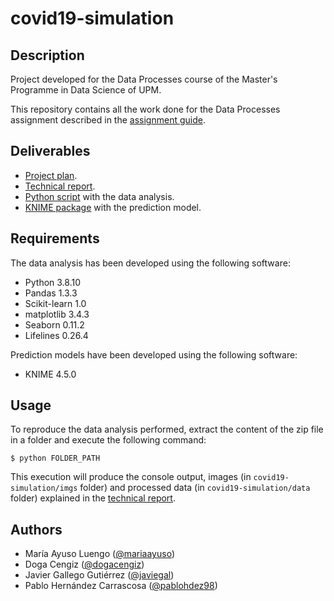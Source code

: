 # covid19-simulation

## Description

Project developed for the Data Processes course of the Master's Programme in Data Science of UPM.

This repository contains all the work done for the Data Processes assignment described in the [assignment guide](./docs/assignment_guide.pdf).

## Deliverables
- [Project plan](./docs/project_plan.pdf).
- [Technical report](./docs/technical_report.pdf).
- [Python script](./__main__.py) with the data analysis.
- [KNIME package](./models/knime-export.knar) with the prediction model.

## Requirements
The data analysis has been developed using the following software:
- Python 3.8.10
- Pandas 1.3.3
- Scikit-learn 1.0
- matplotlib 3.4.3
- Seaborn 0.11.2
- Lifelines 0.26.4

Prediction models have been developed using the following software:
- KNIME 4.5.0


## Usage
To reproduce the data analysis performed, extract the content of the zip file in a folder and execute the following command:
```
$ python FOLDER_PATH
```
This execution will produce the console output, images (in `covid19-simulation/imgs` folder) and processed data (in `covid19-simulation/data` folder) explained in the [technical report](./docs/technical_report.pdf).

## Authors
- María Ayuso Luengo ([@mariaayuso](https://github.com/mariaayuso))
- Doga Cengiz ([@dogacengiz](https://github.com/dogacengiz))
- Javier Gallego Gutiérrez ([@javiegal](https://github.com/javiegal))
- Pablo Hernández Carrascosa ([@pablohdez98](https://github.com/pablohdez98))
